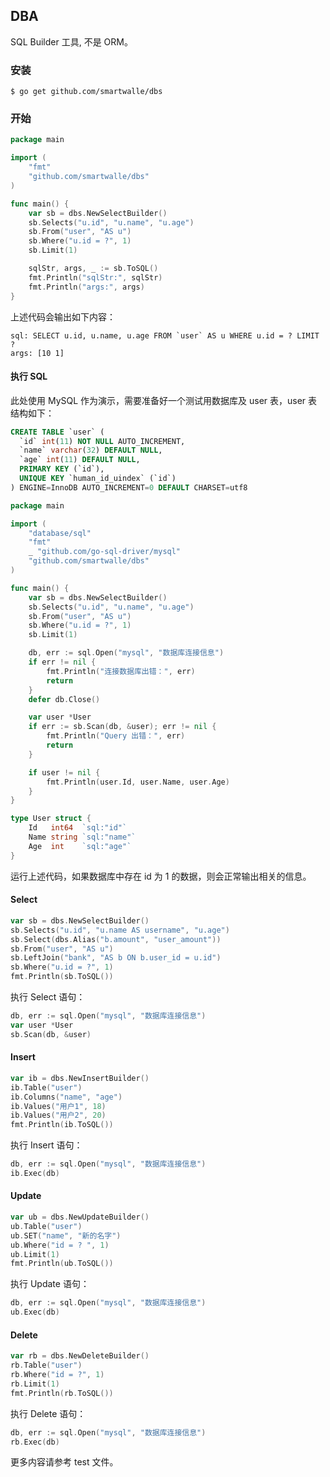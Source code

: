 ## DBA

SQL Builder 工具, 不是 ORM。

### 安装
```shell
$ go get github.com/smartwalle/dbs
```

### 开始
```go
package main

import (
	"fmt"
	"github.com/smartwalle/dbs"
)

func main() {
	var sb = dbs.NewSelectBuilder()
	sb.Selects("u.id", "u.name", "u.age")
	sb.From("user", "AS u")
	sb.Where("u.id = ?", 1)
	sb.Limit(1)

	sqlStr, args, _ := sb.ToSQL()
	fmt.Println("sqlStr:", sqlStr)
	fmt.Println("args:", args)
}

```

上述代码会输出如下内容：

```shell
sql: SELECT u.id, u.name, u.age FROM `user` AS u WHERE u.id = ? LIMIT ?
args: [10 1]
```

#### 执行 SQL

此处使用 MySQL 作为演示，需要准备好一个测试用数据库及 user 表，user 表结构如下：

```sql
CREATE TABLE `user` (
  `id` int(11) NOT NULL AUTO_INCREMENT,
  `name` varchar(32) DEFAULT NULL,
  `age` int(11) DEFAULT NULL,
  PRIMARY KEY (`id`),
  UNIQUE KEY `human_id_uindex` (`id`)
) ENGINE=InnoDB AUTO_INCREMENT=0 DEFAULT CHARSET=utf8

```

```go
package main

import (
	"database/sql"
	"fmt"
	_ "github.com/go-sql-driver/mysql"
	"github.com/smartwalle/dbs"
)

func main() {
	var sb = dbs.NewSelectBuilder()
	sb.Selects("u.id", "u.name", "u.age")
	sb.From("user", "AS u")
	sb.Where("u.id = ?", 1)
	sb.Limit(1)

	db, err := sql.Open("mysql", "数据库连接信息")
	if err != nil {
		fmt.Println("连接数据库出错：", err)
		return
	}
	defer db.Close()

	var user *User
	if err := sb.Scan(db, &user); err != nil {
		fmt.Println("Query 出错：", err)
		return
	}

	if user != nil {
		fmt.Println(user.Id, user.Name, user.Age)
	}
}

type User struct {
	Id   int64  `sql:"id"`
	Name string `sql:"name"`
	Age  int    `sql:"age"`
}
```

运行上述代码，如果数据库中存在 id 为 1 的数据，则会正常输出相关的信息。

#### Select

```go
var sb = dbs.NewSelectBuilder()
sb.Selects("u.id", "u.name AS username", "u.age")
sb.Select(dbs.Alias("b.amount", "user_amount"))
sb.From("user", "AS u")
sb.LeftJoin("bank", "AS b ON b.user_id = u.id")
sb.Where("u.id = ?", 1)
fmt.Println(sb.ToSQL())
```

执行 Select 语句：

```go
db, err := sql.Open("mysql", "数据库连接信息")
var user *User
sb.Scan(db, &user)
```

#### Insert

```go
var ib = dbs.NewInsertBuilder()
ib.Table("user")
ib.Columns("name", "age")
ib.Values("用户1", 18)
ib.Values("用户2", 20)
fmt.Println(ib.ToSQL())
```

执行 Insert 语句：

```go
db, err := sql.Open("mysql", "数据库连接信息")
ib.Exec(db)
```

#### Update
```go
var ub = dbs.NewUpdateBuilder()
ub.Table("user")
ub.SET("name", "新的名字")
ub.Where("id = ? ", 1)
ub.Limit(1)
fmt.Println(ub.ToSQL())
```

执行 Update 语句：

```go
db, err := sql.Open("mysql", "数据库连接信息")
ub.Exec(db)
```

#### Delete

```go
var rb = dbs.NewDeleteBuilder()
rb.Table("user")
rb.Where("id = ?", 1)
rb.Limit(1)
fmt.Println(rb.ToSQL())
```

执行 Delete 语句：

```go
db, err := sql.Open("mysql", "数据库连接信息")
rb.Exec(db)
```

更多内容请参考 test 文件。